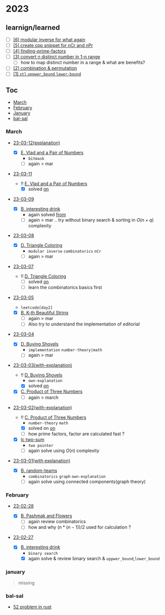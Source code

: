 # 2023

## learnign/learned

- [ ] [[6] modular inverse for what again](./notes/modular-inverse.md)
- [ ] [[5] create cpp snippet for nCr and nPr](./notes/nRc-nPr-in-cpp.md)
- [ ] [[4] finding-prime-factors](./notes/finding-prime-factors.md)
- [ ] [[3] convert n distinct number in 1-n range](./notes/distinct-nums-in-1-to-n.md)
  - [ ] how to map distinct number in a range & what are benefits?
- [ ] [[2] combination & permutation](./notes/combination-and-permutation.md)
- [ ] [[1] `stl` `uppwer_bound` `lower-bound`](./notes/algorithms-uppwer_bound-lowerbound.md)

## Toc

- [March](#march)
- [February](#february)
- [January](#january)
- [bal-sal](#bal-sal)

### March

- [23-03-12(explanation)](23-03-12)

  - [x] [E. Vlad and a Pair of Numbers](https://codeforces.com/problemset/problem/1790/E)
    - `bitmask`
    - [ ] again > mar

- [23-03-11](23-03-11)

  - !! [E. Vlad and a Pair of Numbers](https://codeforces.com/problemset/problem/1790/E)
    - [x] solved [on](23-03-12)

- [23-03-09](23-03-09)

  - [x] [B. interesting drink](https://codeforces.com/problemset/problem/706/B)
    - again solved [from](23-02-27)
    - [ ] again > mar .. try without binary search & sorting in $O(n+q)$ complexity

- [23-03-08](23-03-08)

  - [x] [D. Triangle Coloring](https://codeforces.com/problemset/problem/1795/D)
    - `modular inverse` `combinatorics` `nCr`
    - [ ] again > mar

- [23-03-07](23-03-07)

  - !! [D. Triangle Coloring](https://codeforces.com/problemset/problem/1795/D)
    - [ ] solved [on](23-03-08)
    - [ ] learn the combinatorics basics first

- [23-03-05](23-03-05)

  - `leetcode[day2]`
  - [x] [B. K-th Beautiful String](https://codeforces.com/contest/1328/problem/B)
    - [ ] again > mar
    - [ ] Also try to understand the implementation of editorial

- [23-03-04](23-03-04)

  - [x] [D. Buying Shovels](https://codeforces.com/problemset/problem/1360/D)
    - `implementation` `number-theory|math`
    - [ ] again > mar

- [23-03-03(with-explanation)](23-03-03)

  - !! [D. Buying Shovels](https://codeforces.com/problemset/problem/1360/D)
    - `own-explanation`
    - [x] solved [on](23-03-04)
  - [x] [C. Product of Three Numbers](https://codeforces.com/contest/1294/problem/C)
    - [ ] again > march

- [23-03-02(with-explanation)](23-03-02)

  - !! [C. Product of Three Numbers](https://codeforces.com/contest/1294/problem/C)
    - `number-theory` `math`
    - [x] solved on [on](23-03-03)
    - [ ] how prime factors, factor are calculated fast ?
  - [x] [lc two-sum](https://leetcode.com/problems/two-sum/)
    - `two pointer`
    - [ ] again solve using $O(n)$ complexity

- [23-03-01(with explanation)](23-03-01)

  - [x] [B. random-teams](https://codeforces.com/contest/478/problem/B)
    - `combinatorics` `graph` `own-explanation`
    - [ ] again solve using connected components(graph theory)

### February

- [23-02-28](23-02-28)

  - [x] [B. Pashmak and Flowers](https://codeforces.com/problemset/problem/459/B)
    - [ ] again review combinatorics
    - [ ] how and why $(n*(n-1))/2$ used for calculation ?

- [23-02-27](23-02-27)

  - [x] [B. interesting drink](https://codeforces.com/problemset/problem/706/B)
    - `binary search`
    - [x] again solve & review binary search & `uppwer_bound`,`lower_bound`

### january

> missing

### bal-sal

- [52 problem in rust](./52-in-rust.md)
